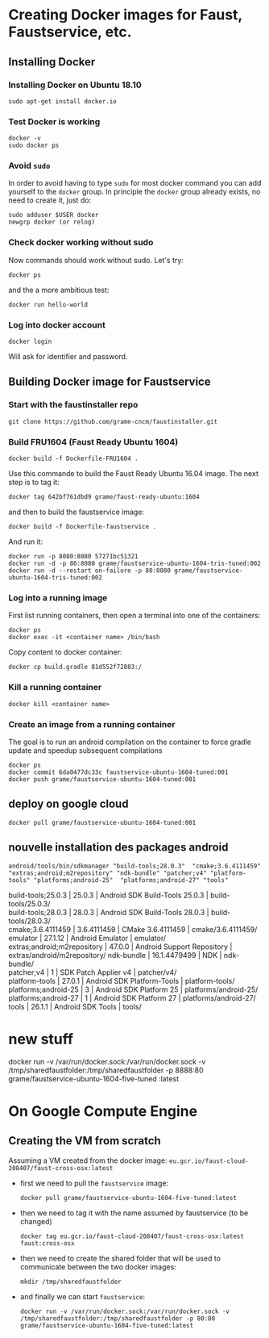 # Creating Docker images for Faust, Faustservice, etc.

## Installing Docker

### Installing Docker on Ubuntu 18.10

    sudo apt-get install docker.io

### Test Docker is working    

    docker -v
    sudo docker ps

### Avoid `sudo`
In order to avoid having to type `sudo` for most docker command you can add yourself to the `docker` group. In principle the `docker` group already exists, no need to create it, just do:

    sudo adduser $USER docker
    newgrp docker (or relog)

### Check docker working without sudo
Now commands should work without sudo. Let's try:

    docker ps

and the a more ambitious test:

    docker run hello-world

### Log into docker account

    docker login

Will ask for identifier and password.

## Building Docker image for Faustservice

### Start with the faustinstaller repo

    git clone https://github.com/grame-cncm/faustinstaller.git

### Build FRU1604 (Faust Ready Ubuntu 1604)

    docker build -f Dockerfile-FRU1604 .

Use this commande to build the Faust Ready Ubuntu 16.04 image. The next step is to tag it:

    docker tag 642bf761dbd9 grame/faust-ready-ubuntu:1604

and then to build the faustservice image:

    docker build -f Dockerfile-faustservice .

And run it:

    docker run -p 8080:8080 57271bc51321
    docker run -d -p 80:8080 grame/faustservice-ubuntu-1604-tris-tuned:002
    docker run -d --restart on-failure -p 80:8080 grame/faustservice-ubuntu-1604-tris-tuned:002

### Log into a running image

First list running containers, then open a terminal into one of the containers:

    docker ps
    docker exec -it <container name> /bin/bash

Copy content to docker container:

    docker cp build.gradle 81d552f72883:/

### Kill a running container

    docker kill <container name>

### Create an image from a running container
The goal is to run an android compilation on the container to force gradle update and speedup subsequent compilations

    docker ps
    docker commit 6da0477dc33c faustservice-ubuntu-1604-tuned:001
    docker push grame/faustservice-ubuntu-1604-tuned:001

## deploy on google cloud

    docker pull grame/faustservice-ubuntu-1604-tuned:001


## nouvelle installation des packages android

    android/tools/bin/sdkmanager "build-tools;28.0.3"  "cmake;3.6.4111459" "extras;android;m2repository" "ndk-bundle" "patcher;v4" "platform-tools" "platforms;android-25"  "platforms;android-27" "tools" 

build-tools;25.0.3          | 25.0.3       | Android SDK Build-Tools 25.0.3 | build-tools/25.0.3/         
  build-tools;28.0.3          | 28.0.3       | Android SDK Build-Tools 28.0.3 | build-tools/28.0.3/         
  cmake;3.6.4111459           | 3.6.4111459  | CMake 3.6.4111459              | cmake/3.6.4111459/          
  emulator                    | 27.1.12      | Android Emulator               | emulator/                   
  extras;android;m2repository | 47.0.0       | Android Support Repository     | extras/android/m2repository/
  ndk-bundle                  | 16.1.4479499 | NDK                            | ndk-bundle/                 
  patcher;v4                  | 1            | SDK Patch Applier v4           | patcher/v4/                 
  platform-tools              | 27.0.1       | Android SDK Platform-Tools     | platform-tools/             
  platforms;android-25        | 3            | Android SDK Platform 25        | platforms/android-25/       
  platforms;android-27        | 1            | Android SDK Platform 27        | platforms/android-27/       
  tools                       | 26.1.1       | Android SDK Tools              | tools/                      


# new stuff

docker run -v /var/run/docker.sock:/var/run/docker.sock -v /tmp/sharedfaustfolder:/tmp/sharedfaustfolder -p 8888:80 grame/faustservice-ubuntu-1604-five-tuned :latest


# On Google Compute Engine

## Creating the VM from scratch

Assuming a VM created from the docker image:  `eu.gcr.io/faust-cloud-208407/faust-cross-osx:latest`

- first we need to pull the `faustservice` image:
    ```
    docker pull grame/faustservice-ubuntu-1604-five-tuned:latest
    ```

- then we need to tag it with the name assumed by faustservice (to be changed)
    ```
    docker tag eu.gcr.io/faust-cloud-208407/faust-cross-osx:latest faust:cross-osx
    ```

- then we need to create the shared folder that will be used to communicate between the two docker images:
    ```
    mkdir /tmp/sharedfaustfolder
    ```

- and finally we can start `faustservice`:
    ```
    docker run -v /var/run/docker.sock:/var/run/docker.sock -v /tmp/sharedfaustfolder:/tmp/sharedfaustfolder -p 80:80 grame/faustservice-ubuntu-1604-five-tuned:latest
    ```
